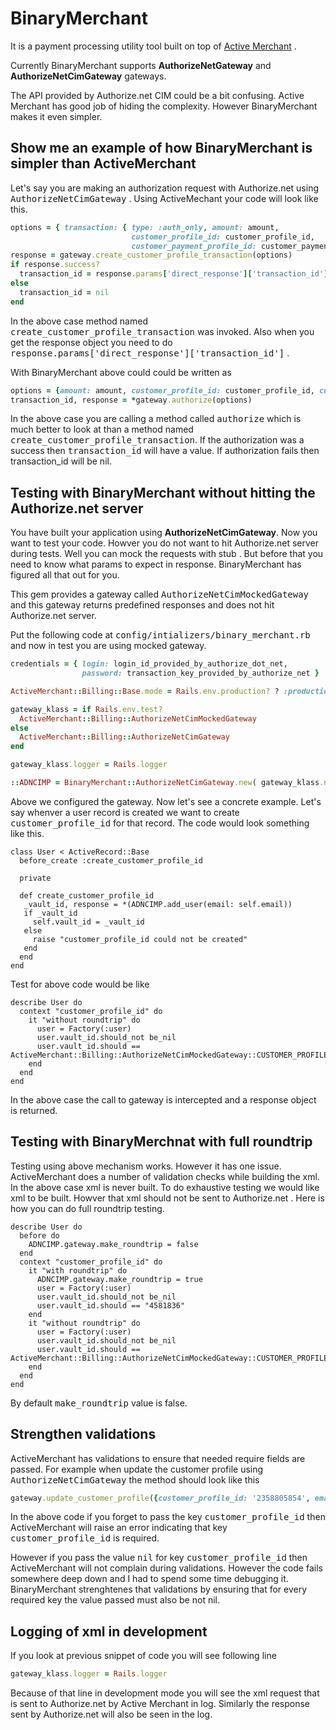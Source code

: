 # BinaryMerchant

It is a payment processing utility tool built on top of [Active Merchant](https://github.com/shopify/active_merchant) .

Currently BinaryMerchant supports <strong>AuthorizeNetGateway</strong> and <strong>AuthorizeNetCimGateway</strong> gateways.

The API provided by Authorize.net CIM could be a bit confusing. Active Merchant has good job of hiding the complexity. However BinaryMerchant makes it even simpler.

## Show me an example of how BinaryMerchant is simpler than ActiveMerchant

Let's say you are making an authorization request with Authorize.net using <tt>AuthorizeNetCimGateway</tt> . Using ActiveMechant your code will look like this.

```ruby
options = { transaction: { type: :auth_only, amount: amount,
                           customer_profile_id: customer_profile_id,
                           customer_payment_profile_id: customer_payment_profile_id }}
response = gateway.create_customer_profile_transaction(options)
if response.success?
  transaction_id = response.params['direct_response']['transaction_id']
else
  transaction_id = nil
end
```

In the above case method named <tt>create_customer_profile_transaction</tt> was invoked. Also when you get the response object you
need to do <tt>response.params['direct_response']['transaction_id']</tt> .

With BinaryMerchant above could could be written as

```ruby
options = {amount: amount, customer_profile_id: customer_profile_id, customer_payment_id: customer_payment_id}
transaction_id, response = *gateway.authorize(options)
```

In the above case you are calling a method called <tt>authorize</tt> which is much better to look at than a method named <tt>create_customer_profile_transaction</tt>. If the authorization was a success then <tt>transaction_id</tt> will have a value. If authorization fails then transaction_id will be nil.

## Testing with BinaryMerchant without hitting the Authorize.net server

You have built your application using <strong>AuthorizeNetCimGateway</strong>. Now you want to test your code. Howver you do not want to hit Authorize.net server during tests. Well you can mock the requests with stub . But before that you need to know what params to expect in response. BinaryMerchant has figured all that out for you.

This gem provides a gateway called <tt>AuthorizeNetCimMockedGateway</tt> and this gateway returns predefined responses and does not hit Authorize.net server.

Put the following code at <tt>config/intializers/binary_merchant.rb</tt> and now in test you are using mocked gateway.

```ruby
credentials = { login: login_id_provided_by_authorize_dot_net,
                password: transaction_key_provided_by_authorize_net }

ActiveMerchant::Billing::Base.mode = Rails.env.production? ? :production : :test

gateway_klass = if Rails.env.test?
  ActiveMerchant::Billing::AuthorizeNetCimMockedGateway
else
  ActiveMerchant::Billing::AuthorizeNetCimGateway
end

gateway_klass.logger = Rails.logger

::ADNCIMP = BinaryMerchant::AuthorizeNetCimGateway.new( gateway_klass.new(credentials) )
```

Above we configured the gateway. Now let's see a concrete example. Let's say whenver a user record is created we want to create <tt>customer_profile_id</tt> for that record. The code would look something like this.

```
class User < ActiveRecord::Base
  before_create :create_customer_profile_id

  private

  def create_customer_profile_id
   _vault_id, response = *(ADNCIMP.add_user(email: self.email))
   if _vault_id
     self.vault_id = _vault_id
   else
     raise "customer_profile_id could not be created"
   end
  end
end
```

Test for above code would be like

```
describe User do
  context "customer_profile_id" do
    it "without roundtrip" do
      user = Factory(:user)
      user.vault_id.should_not be_nil
      user.vault_id.should == ActiveMerchant::Billing::AuthorizeNetCimMockedGateway::CUSTOMER_PROFILE_ID
    end
  end
end
```

In the above case the call to gateway is intercepted and a response object is returned.

## Testing with BinaryMerchnat with full roundtrip

Testing using above mechanism works. However it has one issue. ActiveMerchant does a number of validation checks while building the xml. In the above case xml is never built. To do exhaustive testing we would like xml to be built. Howver that xml should not be sent to Authorize.net .  Here is how you can do full roundtrip testing.

```
describe User do
  before do
    ADNCIMP.gateway.make_roundtrip = false
  end
  context "customer_profile_id" do
    it "with roundtrip" do
      ADNCIMP.gateway.make_roundtrip = true
      user = Factory(:user)
      user.vault_id.should_not be_nil
      user.vault_id.should == "4581836"
    end
    it "without roundtrip" do
      user = Factory(:user)
      user.vault_id.should_not be_nil
      user.vault_id.should == ActiveMerchant::Billing::AuthorizeNetCimMockedGateway::CUSTOMER_PROFILE_ID
    end
  end
end
```

By default <tt>make_roundtrip</tt> value is false.

## Strengthen validations

ActiveMerchant has validations to ensure that needed require fields are passed. For example when update the customer profile using <tt>AuthorizeNetCimGateway</tt> the method should look like this

```ruby
gateway.update_customer_profile({customer_profile_id: '2358805854', email: 'newemail@example.com'})
```

In the above code if you forget to pass the key <tt>customer_profile_id</tt> then ActiveMerchant will raise an error indicating that key <tt>customer_profile_id</tt> is required.

However if you pass the value <tt>nil</tt> for key <tt>customer_profile_id</tt> then ActiveMerchant will not complain during validations. However the code fails somewhere deep down and I had to spend some time debugging it. BinaryMerchant strenghtenes that validations by ensuring that for every required key the value passed must also be not nil.

## Logging of xml in development

If you look at previous snippet of code you will see following line

```ruby
gateway_klass.logger = Rails.logger
```
Because of that line in development mode you will see the xml request that is sent to Authorize.net by Active Merchant in log. Similarly the response sent by Authorize.net will also be seen in the log.



